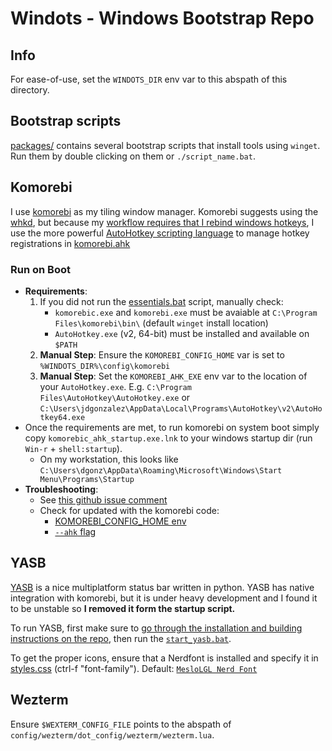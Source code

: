 # Windots - Windows Bootstrap Repo

## Info

For ease-of-use, set the `WINDOTS_DIR` env var to this abspath of this directory.

## Bootstrap scripts

[packages/](packages/) contains several bootstrap scripts that install tools using `winget`. Run them by double clicking on them or `./script_name.bat`.

## Komorebi

I use [komorebi](https://github.com/LGUG2Z/komorebi) as my tiling window manager. Komorebi suggests using the [whkd](https://github.com/LGUG2Z/whkd), but because my [workflow requires that I rebind windows hotkeys](https://github.com/LGUG2Z/whkd/issues/6), I use the more powerful [AutoHotkey scripting language](https://www.autohotkey.com) to manage hotkey registrations in [komorebi.ahk](config\komorebi\komorebi.ahk)

### Run on Boot

- **Requirements**:
    1. If you did not run the [essentials.bat](packages/essentials.bat) script, manually check:
        - `komorebic.exe` and `komorebi.exe` must be avaiable at `C:\Program Files\komorebi\bin\` (default `winget` install location)
        - `AutoHotkey.exe` (v2, 64-bit) must be installed and available on `$PATH`
    2. **Manual Step**: Ensure the `KOMOREBI_CONFIG_HOME` var is set to `%WINDOTS_DIR%\config\komorebi`
    3. **Manual Step**: Set the `KOMOREBI_AHK_EXE` env var to the location of your `AutoHotkey.exe`. E.g. `C:\Program Files\AutoHotkey\AutoHotkey.exe` or `C:\Users\jdgonzalez\AppData\Local\Programs\AutoHotkey\v2\AutoHotkey64.exe`
- Once the requirements are met, to run komorebi on system boot simply copy `komorebic_ahk_startup.exe.lnk` to your windows startup dir (run `Win-r` + `shell:startup`).
    - On my workstation, this looks like `C:\Users\dgonz\AppData\Roaming\Microsoft\Windows\Start Menu\Programs\Startup`
- **Troubleshooting**:
    - See [this github issue comment](https://github.com/LGUG2Z/komorebi/issues/383#issuecomment-1670429774)
    - Check for updated with the komorebi code:
        - [KOMOREBI_CONFIG_HOME env](https://github.com/LGUG2Z/komorebi/blob/8afad7246fde6e00c1b1136a295e5078cfb93be1/komorebic/src/main.rs#L56C24-L56C44)
        - [`--ahk` flag](https://github.com/LGUG2Z/komorebi/blob/8afad7246fde6e00c1b1136a295e5078cfb93be1/komorebic/src/main.rs#L1708)

## YASB

[YASB](https://github.com/da-rth/yasb) is a nice multiplatform status bar written in python. YASB has native integration with komorebi, but it is under heavy development and I found it to be unstable so **I removed it form the startup script.**

To run YASB, first make sure to [go through the installation and building instructions on the repo](https://github.com/da-rth/yasb), then run the [`start_yasb.bat`](start_yasb.bat).

To get the proper icons, ensure that a Nerdfont is installed and specify it in [styles.css](config/.yasb/styles.css) (ctrl-f "font-family"). Default: [`MesloLGL Nerd Font`](https://github.com/ryanoasis/nerd-fonts/releases/download/v3.1.1/Meslo.zip)


## Wezterm

Ensure `$WEXTERM_CONFIG_FILE` points to the abspath of `config/wezterm/dot_config/wezterm/wezterm.lua`.
